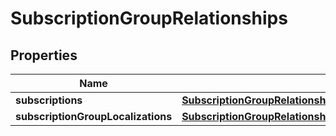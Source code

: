 

# SubscriptionGroupRelationships


## Properties

| Name | Type | Description | Notes |
|------------ | ------------- | ------------- | -------------|
|**subscriptions** | [**SubscriptionGroupRelationshipsSubscriptions**](SubscriptionGroupRelationshipsSubscriptions.md) |  |  [optional] |
|**subscriptionGroupLocalizations** | [**SubscriptionGroupRelationshipsSubscriptionGroupLocalizations**](SubscriptionGroupRelationshipsSubscriptionGroupLocalizations.md) |  |  [optional] |




